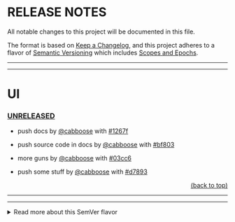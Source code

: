 # RELEASE NOTES

All notable changes to this project will be documented in this file.

The format is based on [Keep a Changelog](https://keepachangelog.com/en/1.0.0/),
and this project adheres to a flavor of [Semantic Versioning](https://semver.org/spec/v2.0.0.html)
which includes [Scopes and Epochs](#epoch-scoped-semver).

---


-----------------------

# UI

### [UNRELEASED](https://github.com/shayanhabibi/Partas.Solid.UIKit/compare/_%28UI%29_0.1.0...HEAD)

* push docs by [@cabboose](https://github.com/cabboose) with [#1267f](https://github.com/shayanhabibi/Partas.Solid.UIKit/commit/1267fd5a5027ef7216e7d1588b686f8da5dbdffc)
  

* push source code in docs by [@cabboose](https://github.com/cabboose) with [#bf803](https://github.com/shayanhabibi/Partas.Solid.UIKit/commit/bf803e1cfeebcad51aa6c4f0c8e7d40c26365cbb)
  

* more guns by [@cabboose](https://github.com/cabboose) with [#03cc6](https://github.com/shayanhabibi/Partas.Solid.UIKit/commit/03cc6bf6c5637e0c628ff71d73281c15c2750630)
  

* push some stuff by [@cabboose](https://github.com/cabboose) with [#d7893](https://github.com/shayanhabibi/Partas.Solid.UIKit/commit/d7893a2e729b9d3f7a71d51cad8eae985a54566b)
  

<div align="right"><a href="#quick-navigation">(back to top)</a></div>

-----------------------


---

<details>
<summary>Read more about this SemVer flavor</summary>

### Epoch Scoped SemVer

This flavor adds an optional marketable value called an `EPOCH`.
There is also an optional disambiguating `SCOPE` identifier for delineating tags for packages in a mono repo.

<blockquote>The motivation for this is to prevent resistance to utilising SemVer major bumps
correctly, by allowing a separate marketable identifier which is easily compatible
with the current SemVer spec.</blockquote>


An Epoch/Scope (*Sepoch*) is an OPTIONAL prefix to a typical SemVer.

* A Sepoch MUST BE bounded by `_` underscores `_`.
* The identifiers MUST BE ALPHABETICAL (A-Za-z) identifiers.
* The Epoch SHOULD BE upper case
* The Epoch MUST come before the Scope, if both are present.
* The Scope MUST additionally be bounded by `(` parenthesis `)`.
* The Scope SHOULD BE capitalised/pascal cased.
* A Sepoch CAN BE separated from SemVer by a single white space where this is allowed (ie not allowed in git tags).
* Epoch DOES NOT influence precedence.
* Scope MUST uniquely identify a single components versioning.
* Different scopes CANNOT BE compared for precedence.
* A SemVer without a Scope CAN BE compared to a Scoped SemVer for compatibility. But caution is advised.

> There is no enforcement for ordering EPOCHs in this spec, as it
would be overly restrictive and yield little value since we can delineate and
earlier EPOCH from a later EPOCH by the SemVers.

#### Example

```mermaid
gitGraph
commit tag: "_ALPS_1.2.3"
branch develop
commit id: "add: ..."
commit
checkout main
cherry-pick id: "add: ..." tag: "_ALPS_2.1.3"
checkout develop
commit
commit
checkout main
merge develop tag: "_ALPS_3.4.5"
checkout develop
commit
commit
checkout main
merge develop tag: "_BRAVO_4.0.0" type: HIGHLIGHT
```

*While there are breaking changes between versions 1 to 3, we expect that it is less than
from 3 to 4. We expect the API surface would change more dramatically, or there is some other significant
milestone improvement, in the change from version 3 epoch ALPS to version 4 epoch BRAVO.*

```
_WILDLANDS(Core)_ 4.2.0
_WILDLANDS(Engine)_ 0.5.3
_DELTA(Core)_ 5.0.0
_DELTA(Engine)_ 0.5.3
```

*Cannot be compared to `Core` versions. Both Engine versions are equal, we can identify that
the ecosystems marketed change does not change the Engine packages API*

</details>

<!-- generated by Partas.GitNet -->
